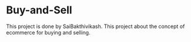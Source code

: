 # Buy-and-Sell
This project is done by SaiBakthivikash. This project about the concept of ecommerce for buying and selling.
